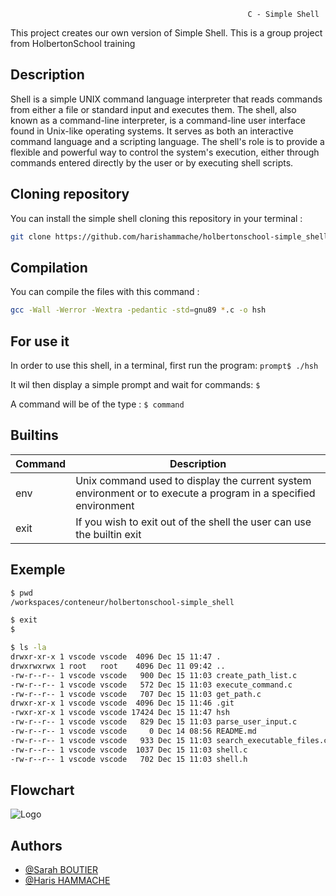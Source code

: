                                                          C - Simple Shell

This project creates our own version of Simple Shell. This is a group project from HolbertonSchool training


## Description
Shell is a simple UNIX command language interpreter that reads commands from either a file or standard input and executes them. The shell, also known as a command-line interpreter, is a command-line user interface found in Unix-like operating systems. It serves as both an interactive command language and a scripting language. The shell's role is to provide a flexible and powerful way to control the system's execution, either through commands entered directly by the user or by executing shell scripts.






## Cloning repository

You can install the simple shell cloning this repository in your terminal :
```bash
git clone https://github.com/harishammache/holbertonschool-simple_shell.git
```

## Compilation

You can compile the files with this command :
```bash
gcc -Wall -Werror -Wextra -pedantic -std=gnu89 *.c -o hsh
```

## For use it

In order to use this shell, in a terminal, first run the program:
``prompt$ ./hsh``

It wil then display a simple prompt and wait for commands:
``$``

A command will be of the type :
``$ command``


## Builtins

| Command | Description
| --------| -----------
|env| Unix command used to display the current system environment or to execute a program in a specified environment
|exit | If you wish to exit out of the shell the user can use the builtin exit |







## Exemple

```bash
$ pwd
/workspaces/conteneur/holbertonschool-simple_shell
```

```bash
$ exit
$
```

```bash
$ ls -la
drwxr-xr-x 1 vscode vscode  4096 Dec 15 11:47 .
drwxrwxrwx 1 root   root    4096 Dec 11 09:42 ..
-rw-r--r-- 1 vscode vscode   900 Dec 15 11:03 create_path_list.c
-rw-r--r-- 1 vscode vscode   572 Dec 15 11:03 execute_command.c
-rw-r--r-- 1 vscode vscode   707 Dec 15 11:03 get_path.c
drwxr-xr-x 1 vscode vscode  4096 Dec 15 11:46 .git
-rwxr-xr-x 1 vscode vscode 17424 Dec 15 11:47 hsh
-rw-r--r-- 1 vscode vscode   829 Dec 15 11:03 parse_user_input.c
-rw-r--r-- 1 vscode vscode     0 Dec 14 08:56 README.md
-rw-r--r-- 1 vscode vscode   933 Dec 15 11:03 search_executable_files.c
-rw-r--r-- 1 vscode vscode  1037 Dec 15 11:03 shell.c
-rw-r--r-- 1 vscode vscode   702 Dec 15 11:03 shell.h
```

## Flowchart
![Logo](https://zupimages.net/up/23/50/l8b2.png)


## Authors

- [@Sarah BOUTIER](https://github.com/savvyhe)
- [@Haris HAMMACHE](https://github.com/harishammache)
